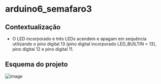 # arduino6_semafaro3

## Contextualização

- O LED incorporado e três LEDs acendem e apagam em sequência utilizando o pino digital 13 (pino digital incorporado LED_BUILTIN = 13), pino digital 12 e pino digital 11.<br>

## Esquema do projeto
![image](https://user-images.githubusercontent.com/130802556/235801581-ed6f249a-668e-41f2-8aa4-c34486d702d0.png)

